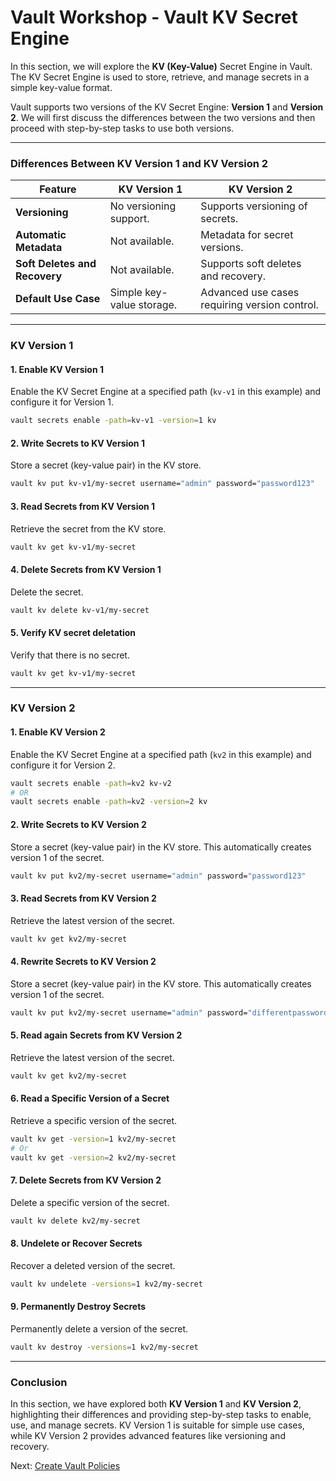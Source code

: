 # Vault Workshop - Vault KV Secret Engine

In this section, we will explore the **KV (Key-Value)** Secret Engine in Vault. The KV Secret Engine is used to store, retrieve, and manage secrets in a simple key-value format. 

Vault supports two versions of the KV Secret Engine: **Version 1** and **Version 2**. We will first discuss the differences between the two versions and then proceed with step-by-step tasks to use both versions.

---

### **Differences Between KV Version 1 and KV Version 2**

| Feature                          | KV Version 1                         | KV Version 2                         |
|----------------------------------|---------------------------------------|---------------------------------------|
| **Versioning**                   | No versioning support.               | Supports versioning of secrets.      |
| **Automatic Metadata**           | Not available.                       | Metadata for secret versions.        |
| **Soft Deletes and Recovery**    | Not available.                       | Supports soft deletes and recovery.  |
| **Default Use Case**             | Simple key-value storage.            | Advanced use cases requiring version control. |

---

### **KV Version 1**

#### 1. **Enable KV Version 1**
Enable the KV Secret Engine at a specified path (`kv-v1` in this example) and configure it for Version 1.

```bash
vault secrets enable -path=kv-v1 -version=1 kv
```

#### 2. **Write Secrets to KV Version 1**
Store a secret (key-value pair) in the KV store.

```bash
vault kv put kv-v1/my-secret username="admin" password="password123"
```

#### 3. **Read Secrets from KV Version 1**
Retrieve the secret from the KV store.

```bash
vault kv get kv-v1/my-secret
```

#### 4. **Delete Secrets from KV Version 1**
Delete the secret.

```bash
vault kv delete kv-v1/my-secret
```

#### 5. **Verify KV secret deletation**
Verify that there is no secret.

```bash
vault kv get kv-v1/my-secret
```

---

### **KV Version 2**

#### 1. **Enable KV Version 2**
Enable the KV Secret Engine at a specified path (`kv2` in this example) and configure it for Version 2.

```bash
vault secrets enable -path=kv2 kv-v2
# OR
vault secrets enable -path=kv2 -version=2 kv
```

#### 2. **Write Secrets to KV Version 2**
Store a secret (key-value pair) in the KV store. This automatically creates version 1 of the secret.

```bash
vault kv put kv2/my-secret username="admin" password="password123"
```

#### 3. **Read Secrets from KV Version 2**
Retrieve the latest version of the secret.

```bash
vault kv get kv2/my-secret
```

#### 4. **Rewrite Secrets to KV Version 2**
Store a secret (key-value pair) in the KV store. This automatically creates version 1 of the secret.

```bash
vault kv put kv2/my-secret username="admin" password="differentpassword123"
```

#### 5. **Read again Secrets from KV Version 2**
Retrieve the latest version of the secret.

```bash
vault kv get kv2/my-secret
```

#### 6. **Read a Specific Version of a Secret**
Retrieve a specific version of the secret.

```bash
vault kv get -version=1 kv2/my-secret
# Or
vault kv get -version=2 kv2/my-secret
```

#### 7. **Delete Secrets from KV Version 2**
Delete a specific version of the secret.

```bash
vault kv delete kv2/my-secret
```

#### 8. **Undelete or Recover Secrets**
Recover a deleted version of the secret.

```bash
vault kv undelete -versions=1 kv2/my-secret
```

#### 9. **Permanently Destroy Secrets**
Permanently delete a version of the secret.

```bash
vault kv destroy -versions=1 kv2/my-secret
```

---

### Conclusion

In this section, we have explored both **KV Version 1** and **KV Version 2**, highlighting their differences and providing step-by-step tasks to enable, use, and manage secrets. KV Version 1 is suitable for simple use cases, while KV Version 2 provides advanced features like versioning and recovery.

Next: [Create Vault Policies](./04-vault-policies.md)
